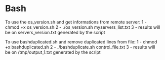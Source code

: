 # Bash

To use the os_version.sh and get informations from remote server:
1 - chmod +x os_version.sh
2 - ./os_version.sh myservers_list.txt
3 - results will be on servers_version.txt generated by the script

To use bashduplicated.sh and remove duplicated lines from file:
1 - chmod +x bashduplicated.sh
2 - ./bashduplicate.sh control_file.txt
3 - results will be on /tmp/output_1.txt generated by the script
